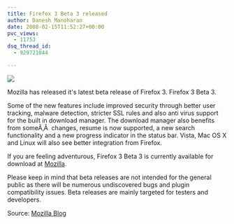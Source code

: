 ```yaml
---
title: Firefox 3 Beta 3 released
author: Danesh Manoharan
date: 2008-02-15T11:52:27+00:00
pvc_views:
  - 11753
dsq_thread_id:
  - 929721044

---
```

![](http://img230.imageshack.us/img230/4551/firefoxlogopi9.png)

Mozilla has released it's latest beta release of Firefox 3. Firefox 3 Beta 3.

Some of the new features include improved security through better user tracking, malware detection, stricter SSL rules and also anti virus support for the built in download manager. The download manager also benefits from someÃ‚Â  changes, resume is now supported, a new search functionality and a new progress indicator in the status bar. Vista, Mac OS X and Linux will also see better integration from Firefox.

If you are feeling adventurous, Firefox 3 Beta 3 is currently available for download at [Mozilla][1].

Please keep in mind that beta releases are not intended for the general public as there will be numerous undiscovered bugs and plugin compatibility issues. Beta releases are mainly targeted for testers and developers.

Source: [Mozilla Blog][2]

 [1]: http://www.mozilla.com/en-US/firefox/all-beta.html
 [2]: http://blog.mozilla.com/